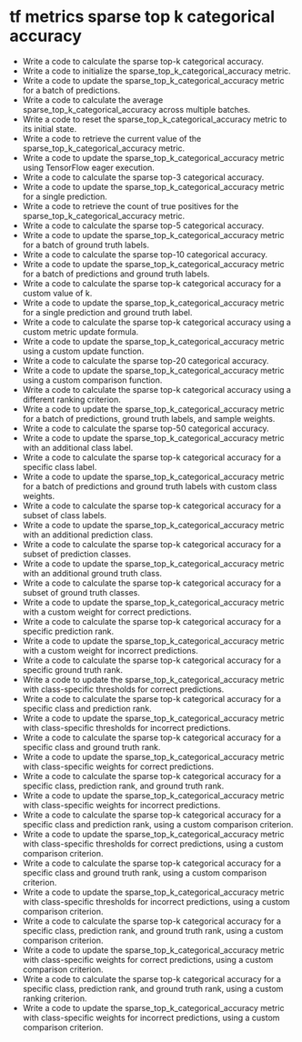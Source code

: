 # tf metrics sparse top k categorical accuracy

- Write a code to calculate the sparse top-k categorical accuracy.
- Write a code to initialize the sparse_top_k_categorical_accuracy metric.
- Write a code to update the sparse_top_k_categorical_accuracy metric for a batch of predictions.
- Write a code to calculate the average sparse_top_k_categorical_accuracy across multiple batches.
- Write a code to reset the sparse_top_k_categorical_accuracy metric to its initial state.
- Write a code to retrieve the current value of the sparse_top_k_categorical_accuracy metric.
- Write a code to update the sparse_top_k_categorical_accuracy metric using TensorFlow eager execution.
- Write a code to calculate the sparse top-3 categorical accuracy.
- Write a code to update the sparse_top_k_categorical_accuracy metric for a single prediction.
- Write a code to retrieve the count of true positives for the sparse_top_k_categorical_accuracy metric.
- Write a code to calculate the sparse top-5 categorical accuracy.
- Write a code to update the sparse_top_k_categorical_accuracy metric for a batch of ground truth labels.
- Write a code to calculate the sparse top-10 categorical accuracy.
- Write a code to update the sparse_top_k_categorical_accuracy metric for a batch of predictions and ground truth labels.
- Write a code to calculate the sparse top-k categorical accuracy for a custom value of k.
- Write a code to update the sparse_top_k_categorical_accuracy metric for a single prediction and ground truth label.
- Write a code to calculate the sparse top-k categorical accuracy using a custom metric update formula.
- Write a code to update the sparse_top_k_categorical_accuracy metric using a custom update function.
- Write a code to calculate the sparse top-20 categorical accuracy.
- Write a code to update the sparse_top_k_categorical_accuracy metric using a custom comparison function.
- Write a code to calculate the sparse top-k categorical accuracy using a different ranking criterion.
- Write a code to update the sparse_top_k_categorical_accuracy metric for a batch of predictions, ground truth labels, and sample weights.
- Write a code to calculate the sparse top-50 categorical accuracy.
- Write a code to update the sparse_top_k_categorical_accuracy metric with an additional class label.
- Write a code to calculate the sparse top-k categorical accuracy for a specific class label.
- Write a code to update the sparse_top_k_categorical_accuracy metric for a batch of predictions and ground truth labels with custom class weights.
- Write a code to calculate the sparse top-k categorical accuracy for a subset of class labels.
- Write a code to update the sparse_top_k_categorical_accuracy metric with an additional prediction class.
- Write a code to calculate the sparse top-k categorical accuracy for a subset of prediction classes.
- Write a code to update the sparse_top_k_categorical_accuracy metric with an additional ground truth class.
- Write a code to calculate the sparse top-k categorical accuracy for a subset of ground truth classes.
- Write a code to update the sparse_top_k_categorical_accuracy metric with a custom weight for correct predictions.
- Write a code to calculate the sparse top-k categorical accuracy for a specific prediction rank.
- Write a code to update the sparse_top_k_categorical_accuracy metric with a custom weight for incorrect predictions.
- Write a code to calculate the sparse top-k categorical accuracy for a specific ground truth rank.
- Write a code to update the sparse_top_k_categorical_accuracy metric with class-specific thresholds for correct predictions.
- Write a code to calculate the sparse top-k categorical accuracy for a specific class and prediction rank.
- Write a code to update the sparse_top_k_categorical_accuracy metric with class-specific thresholds for incorrect predictions.
- Write a code to calculate the sparse top-k categorical accuracy for a specific class and ground truth rank.
- Write a code to update the sparse_top_k_categorical_accuracy metric with class-specific weights for correct predictions.
- Write a code to calculate the sparse top-k categorical accuracy for a specific class, prediction rank, and ground truth rank.
- Write a code to update the sparse_top_k_categorical_accuracy metric with class-specific weights for incorrect predictions.
- Write a code to calculate the sparse top-k categorical accuracy for a specific class and prediction rank, using a custom comparison criterion.
- Write a code to update the sparse_top_k_categorical_accuracy metric with class-specific thresholds for correct predictions, using a custom comparison criterion.
- Write a code to calculate the sparse top-k categorical accuracy for a specific class and ground truth rank, using a custom comparison criterion.
- Write a code to update the sparse_top_k_categorical_accuracy metric with class-specific thresholds for incorrect predictions, using a custom comparison criterion.
- Write a code to calculate the sparse top-k categorical accuracy for a specific class, prediction rank, and ground truth rank, using a custom comparison criterion.
- Write a code to update the sparse_top_k_categorical_accuracy metric with class-specific weights for correct predictions, using a custom comparison criterion.
- Write a code to calculate the sparse top-k categorical accuracy for a specific class, prediction rank, and ground truth rank, using a custom ranking criterion.
- Write a code to update the sparse_top_k_categorical_accuracy metric with class-specific weights for incorrect predictions, using a custom comparison criterion.